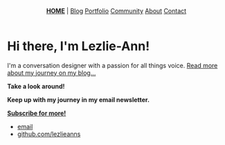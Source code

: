 <!DOCTYPE html>
<html lang="en">
  
<html>
  <div class="home-page">
      <div class="block">
<head>
<title>Lezlie's VOICE</title>
<link rel="stylesheet" type="text/css" href="/css/main.css">
</head>
<div class="wrapper"> 
  <header class="site-header">
    <nav>
      <a href="/"><strong>HOME</strong></a> | 
      <a href="/">Blog</a>
      <a href="/">Portfolio</a>
      <a href="/">Community</a>
      <a href="/">About</a>
      <a href="/">Contact</a>
      </nav>
  </header>

<body>
<div class="container">
<div class="blurb">
<h1>Hi there, I'm Lezlie-Ann!</h1>
<p>I'm a conversation designer with a passion for all things voice. <a href="/about">Read more about my journey on my blog...</a></p>
</div><!-- /.blurb -->
</div><!-- /.container -->
<strong><p>Take a look around!</p>
         <p> Keep up with my journey in my email newsletter.</p>
  <a href="/" class="button">Subscribe for more!</a> </strong>
      </div>
      
<footer>
<ul>
<li><a href="mailto:sherwood.lezlie.ann@gmail.com">email</a></li>
<li><a href="https://github.com/lezlieanns">github.com/lezlieanns</a></li>
</ul>
</footer>
</body>
</html>



  
 

